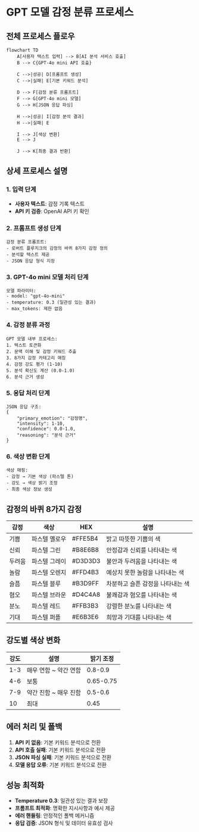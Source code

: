 # GPT 모델 감정 분류 프로세스

## 전체 프로세스 플로우

```mermaid
flowchart TD
    A[사용자 텍스트 입력] --> B[AI 분석 서비스 호출]
    B --> C{GPT-4o mini API 호출}
    
    C -->|성공| D[프롬프트 생성]
    C -->|실패| E[기본 키워드 분석]
    
    D --> F[감정 분류 프롬프트]
    F --> G[GPT-4o mini 모델]
    G --> H[JSON 응답 파싱]
    
    H -->|성공| I[감정 분석 결과]
    H -->|실패| E
    
    I --> J[색상 변환]
    E --> J
    
    J --> K[최종 결과 반환]
```

## 상세 프로세스 설명

### 1. 입력 단계
- **사용자 텍스트**: 감정 기록 텍스트
- **API 키 검증**: OpenAI API 키 확인

### 2. 프롬프트 생성 단계
```
감정 분류 프롬프트:
- 로버트 플루치크의 감정의 바퀴 8가지 감정 정의
- 분석할 텍스트 제공
- JSON 응답 형식 지정
```

### 3. GPT-4o mini 모델 처리 단계
```
모델 파라미터:
- model: "gpt-4o-mini"
- temperature: 0.3 (일관성 있는 결과)
- max_tokens: 제한 없음
```

### 4. 감정 분류 과정
```
GPT 모델 내부 프로세스:
1. 텍스트 토큰화
2. 문맥 이해 및 감정 키워드 추출
3. 8가지 감정 카테고리 매칭
4. 감정 강도 평가 (1-10)
5. 분석 확신도 계산 (0.0-1.0)
6. 분석 근거 생성
```

### 5. 응답 처리 단계
```
JSON 응답 구조:
{
    "primary_emotion": "감정명",
    "intensity": 1-10,
    "confidence": 0.0-1.0,
    "reasoning": "분석 근거"
}
```

### 6. 색상 변환 단계
```
색상 매핑:
- 감정 → 기본 색상 (파스텔 톤)
- 강도 → 색상 밝기 조정
- 최종 색상 정보 생성
```

## 감정의 바퀴 8가지 감정

| 감정 | 색상 | HEX | 설명 |
|------|------|-----|------|
| 기쁨 | 파스텔 옐로우 | #FFE5B4 | 밝고 따뜻한 기쁨의 색 |
| 신뢰 | 파스텔 그린 | #B8E6B8 | 안정감과 신뢰를 나타내는 색 |
| 두려움 | 파스텔 그레이 | #D3D3D3 | 불안과 두려움을 나타내는 색 |
| 놀람 | 파스텔 오렌지 | #FFD4B3 | 예상치 못한 놀람을 나타내는 색 |
| 슬픔 | 파스텔 블루 | #B3D9FF | 차분하고 슬픈 감정을 나타내는 색 |
| 혐오 | 파스텔 브라운 | #D4C4A8 | 불쾌감과 혐오를 나타내는 색 |
| 분노 | 파스텔 레드 | #FFB3B3 | 강렬한 분노를 나타내는 색 |
| 기대 | 파스텔 퍼플 | #E6B3E6 | 희망과 기대를 나타내는 색 |

## 강도별 색상 변화

| 강도 | 설명 | 밝기 조정 |
|------|------|-----------|
| 1-3 | 매우 연함 ~ 약간 연함 | 0.8-0.9 |
| 4-6 | 보통 | 0.65-0.75 |
| 7-9 | 약간 진함 ~ 매우 진함 | 0.5-0.6 |
| 10 | 최대 | 0.45 |

## 에러 처리 및 폴백

1. **API 키 없음**: 기본 키워드 분석으로 전환
2. **API 호출 실패**: 기본 키워드 분석으로 전환
3. **JSON 파싱 실패**: 기본 키워드 분석으로 전환
4. **모델 응답 오류**: 기본 키워드 분석으로 전환

## 성능 최적화

- **Temperature 0.3**: 일관성 있는 결과 보장
- **프롬프트 최적화**: 명확한 지시사항과 예시 제공
- **에러 핸들링**: 안정적인 폴백 메커니즘
- **응답 검증**: JSON 형식 및 데이터 유효성 검사